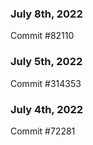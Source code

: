 ### July 8th, 2022

Commit #82110

### July 5th, 2022

Commit #314353


### July 4th, 2022

Commit #72281
